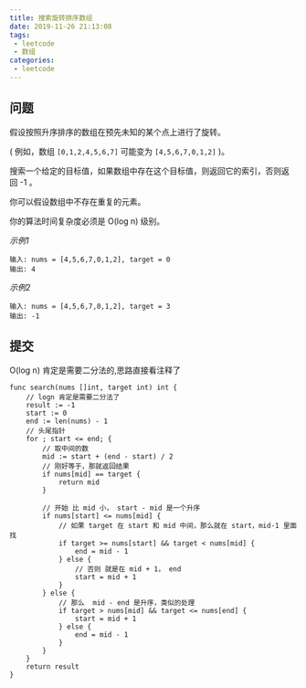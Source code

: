 ```yaml
---
title: 搜索旋转排序数组
date: 2019-11-26 21:13:08
tags:
 - leetcode
 - 数组
categories: 
 - leetcode
---
```


## 问题
假设按照升序排序的数组在预先未知的某个点上进行了旋转。

( 例如，数组 `[0,1,2,4,5,6,7]` 可能变为 `[4,5,6,7,0,1,2]` )。

搜索一个给定的目标值，如果数组中存在这个目标值，则返回它的索引，否则返回 -1 。

你可以假设数组中不存在重复的元素。

你的算法时间复杂度必须是 O(log n) 级别。

*示例1*
```
输入: nums = [4,5,6,7,0,1,2], target = 0
输出: 4
```
*示例2*
```
输入: nums = [4,5,6,7,0,1,2], target = 3
输出: -1
```

## 提交
O(log n) 肯定是需要二分法的,思路直接看注释了

```golang
func search(nums []int, target int) int {
	// logn 肯定是需要二分法了
	result := -1
	start := 0
	end := len(nums) - 1
	// 头尾指针
	for ; start <= end; {
		// 取中间的数
		mid := start + (end - start) / 2
		// 刚好等于，那就返回结果
		if nums[mid] == target {
			return mid
		}

		// 开始 比 mid 小， start - mid 是一个升序
		if nums[start] <= nums[mid] {
			// 如果 target 在 start 和 mid 中间，那么就在 start，mid-1 里面找
			if target >= nums[start] && target < nums[mid] {
				end = mid - 1
			} else {
				// 否则 就是在 mid + 1， end
				start = mid + 1
			}
		} else {
			// 那么  mid - end 是升序，类似的处理
			if target > nums[mid] && target <= nums[end] {
				start = mid + 1
			} else {
				end = mid - 1
			}
		}
	}
	return result
}
```

